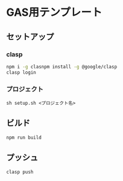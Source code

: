 # GAS用テンプレート

## セットアップ
### clasp
```bash
npm i -g clasnpm install -g @google/clasp
clasp login
```

### プロジェクト
```
sh setup.sh <プロジェクト名>
```

## ビルド
```
npm run build
```

## プッシュ
```
clasp push
```

